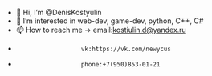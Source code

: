 - 👋 Hi, I’m @DenisKostyulin
- 👀 I’m interested in web-dev, game-dev, python, C++, C#
- 📫 How to reach me -> email:kostiulin.d@yandex.ru
-                       vk:https://vk.com/newycus
-                       phone:+7(950)853-01-21

<!---
DenisKostyulin/DenisKostyulin is a ✨ special ✨ repository because its `README.md` (this file) appears on your GitHub profile.
You can click the Preview link to take a look at your changes.
--->
